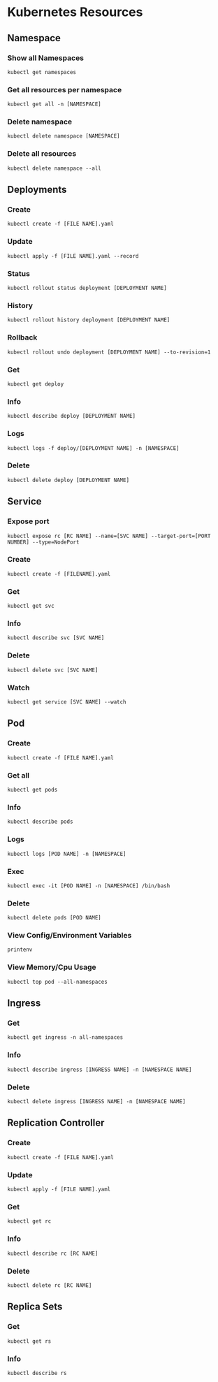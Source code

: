 # Kubernetes Resources

## Namespace
### Show all Namespaces
```
kubectl get namespaces
```
### Get all resources per namespace
```
kubectl get all -n [NAMESPACE]
```
### Delete namespace
```
kubectl delete namespace [NAMESPACE]
```
### Delete all resources
```
kubectl delete namespace --all
```

## Deployments
### Create
```
kubectl create -f [FILE NAME].yaml
```
### Update
```
kubectl apply -f [FILE NAME].yaml --record
```
### Status
```
kubectl rollout status deployment [DEPLOYMENT NAME]
```
### History
```
kubectl rollout history deployment [DEPLOYMENT NAME]
```
### Rollback
```
kubectl rollout undo deployment [DEPLOYMENT NAME] --to-revision=1
```
### Get
```
kubectl get deploy
```
### Info
```
kubectl describe deploy [DEPLOYMENT NAME]
```
### Logs
```
kubectl logs -f deploy/[DEPLOYMENT NAME] -n [NAMESPACE]
```
### Delete
```
kubectl delete deploy [DEPLOYMENT NAME]
```

## Service
### Expose port
```
kubectl expose rc [RC NAME] --name=[SVC NAME] --target-port=[PORT NUMBER] --type=NodePort
```
### Create
```
kubectl create -f [FILENAME].yaml
```
### Get
```
kubectl get svc
```
### Info
```
kubectl describe svc [SVC NAME]
```
### Delete
```
kubectl delete svc [SVC NAME]
```
### Watch
```
kubectl get service [SVC NAME] --watch
```

## Pod
### Create
```
kubectl create -f [FILE NAME].yaml
```
### Get all
```
kubectl get pods
```
### Info
```
kubectl describe pods
```
### Logs
```
kubectl logs [POD NAME] -n [NAMESPACE]
```
### Exec
```
kubectl exec -it [POD NAME] -n [NAMESPACE] /bin/bash
```
### Delete
```
kubectl delete pods [POD NAME]
```
### View Config/Environment Variables
```
printenv
```
### View Memory/Cpu Usage
```
kubectl top pod --all-namespaces
```

## Ingress
### Get
```
kubectl get ingress -n all-namespaces
```
### Info
```
kubectl describe ingress [INGRESS NAME] -n [NAMESPACE NAME]
```
### Delete
```
kubectl delete ingress [INGRESS NAME] -n [NAMESPACE NAME]
```

## Replication Controller
### Create
```
kubectl create -f [FILE NAME].yaml
```
### Update
```
kubectl apply -f [FILE NAME].yaml
```
### Get
```
kubectl get rc
```
### Info
```
kubectl describe rc [RC NAME]
```
### Delete
```
kubectl delete rc [RC NAME]
```

## Replica Sets
### Get
```
kubectl get rs
```
### Info
```
kubectl describe rs
```
